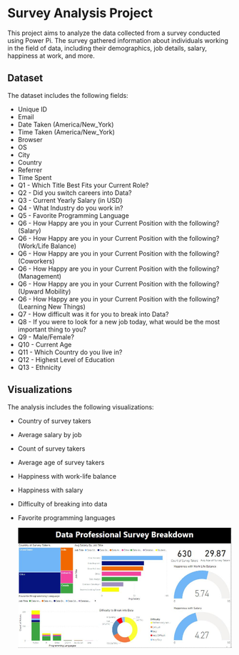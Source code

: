 # Survey Analysis Project

This project aims to analyze the data collected from a survey conducted using Power Pi. The survey gathered information about individuals working in the field of data, including their demographics, job details, salary, happiness at work, and more.

## Dataset

The dataset includes the following fields:

- Unique ID
- Email
- Date Taken (America/New_York)
- Time Taken (America/New_York)
- Browser
- OS
- City
- Country
- Referrer
- Time Spent
- Q1 - Which Title Best Fits your Current Role?
- Q2 - Did you switch careers into Data?
- Q3 - Current Yearly Salary (in USD)
- Q4 - What Industry do you work in?
- Q5 - Favorite Programming Language
- Q6 - How Happy are you in your Current Position with the following? (Salary)
- Q6 - How Happy are you in your Current Position with the following? (Work/Life Balance)
- Q6 - How Happy are you in your Current Position with the following? (Coworkers)
- Q6 - How Happy are you in your Current Position with the following? (Management)
- Q6 - How Happy are you in your Current Position with the following? (Upward Mobility)
- Q6 - How Happy are you in your Current Position with the following? (Learning New Things)
- Q7 - How difficult was it for you to break into Data?
- Q8 - If you were to look for a new job today, what would be the most important thing to you?
- Q9 - Male/Female?
- Q10 - Current Age
- Q11 - Which Country do you live in?
- Q12 - Highest Level of Education
- Q13 - Ethnicity

## Visualizations

The analysis includes the following visualizations:

- Country of survey takers
- Average salary by job
- Count of survey takers
- Average age of survey takers
- Happiness with work-life balance
- Happiness with salary
- Difficulty of breaking into data
- Favorite programming languages


   ![Power Pi Visualization](power_pi_visualization.JPG)
